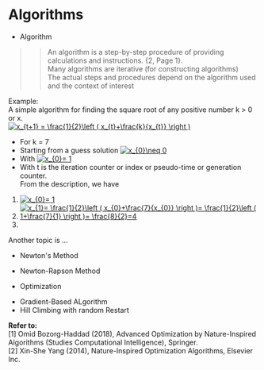 # Algorithms

 
  
* Algorithm  
>>An algorithm is a step-by-step procedure of providing calculations and instructions. {2, Page 1}.  
>>Many algorithms are iterative (for constructing algorithms)  
>>The actual steps and procedures depend on the algorithm used and the context of interest

  
  
Example:  
A simple algorithm for finding the square root of any positive number k > 0 or x.  
<a href="https://www.codecogs.com/eqnedit.php?latex=x_{t&plus;1}&space;=&space;\frac{1}{2}\left&space;(&space;x_{t}&plus;\frac{k}{x_{t}}&space;\right&space;)" target="_blank"><img src="https://latex.codecogs.com/gif.latex?x_{t&plus;1}&space;=&space;\frac{1}{2}\left&space;(&space;x_{t}&plus;\frac{k}{x_{t}}&space;\right&space;)" title="x_{t+1} = \frac{1}{2}\left ( x_{t}+\frac{k}{x_{t}} \right )" /></a>  
* For k = 7  
* Starting from a guess solution <a href="https://www.codecogs.com/eqnedit.php?latex=x_{0}\neq&space;0" target="_blank"><img src="https://latex.codecogs.com/gif.latex?x_{0}\neq&space;0" title="x_{0}\neq 0" /></a>  
* With <a href="https://www.codecogs.com/eqnedit.php?latex=x_{0}=&space;1" target="_blank"><img src="https://latex.codecogs.com/gif.latex?x_{0}=&space;1" title="x_{0}= 1" /></a>  
* With t is the iteration counter or index or pseudo-time or generation counter.  
From the description, we have  
1. <a href="https://www.codecogs.com/eqnedit.php?latex=x_{0}=&space;1" target="_blank"><img src="https://latex.codecogs.com/gif.latex?x_{0}=&space;1" title="x_{0}= 1" /></a>  
2. <a href="https://www.codecogs.com/eqnedit.php?latex=x_{1}=&space;\frac{1}{2}\left&space;(&space;x_{0}&plus;\frac{7}{x_{0}}&space;\right&space;)=&space;\frac{1}{2}\left&space;(&space;1&plus;\frac{7}{1}&space;\right&space;)=&space;\frac{8}{2}=4" target="_blank"><img src="https://latex.codecogs.com/gif.latex?x_{1}=&space;\frac{1}{2}\left&space;(&space;x_{0}&plus;\frac{7}{x_{0}}&space;\right&space;)=&space;\frac{1}{2}\left&space;(&space;1&plus;\frac{7}{1}&space;\right&space;)=&space;\frac{8}{2}=4" title="x_{1}= \frac{1}{2}\left ( x_{0}+\frac{7}{x_{0}} \right )= \frac{1}{2}\left ( 1+\frac{7}{1} \right )= \frac{8}{2}=4" /></a>  
3.



Another topic is ...  
* Newton's Method  
- Newton-Rapson Method  
* Optimization  
- Gradient-Based ALgorithm  
- Hill Climbing with random Restart  



  
**Refer to:**  
[1] Omid Bozorg-Haddad (2018), Advanced Optimization by Nature-Inspired Algorithms (Studies Computational Intelligence), Springer.  
[2] Xin-She Yang (2014), Nature-Inspired Optimization Algorithms, Elsevier Inc.
